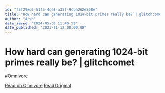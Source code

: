 ```yaml
---
id: "f5f29ec6-51f5-4d68-a35f-9cba262e568e"
title: "How hard can generating 1024-bit primes really be? | glitchcomet"
author: "Arsh"
date_saved: "2024-05-06 11:48:59"
date_published: "2023-01-12 00:00:00"
---
```


# How hard can generating 1024-bit primes really be? | glitchcomet
#Omnivore

[Read on Omnivore](https://omnivore.app/me/how-hard-can-generating-1024-bit-primes-really-be-glitchcomet-18f4d856131)
[Read Original](https://glitchcomet.com/articles/1024-bit-primes/)

